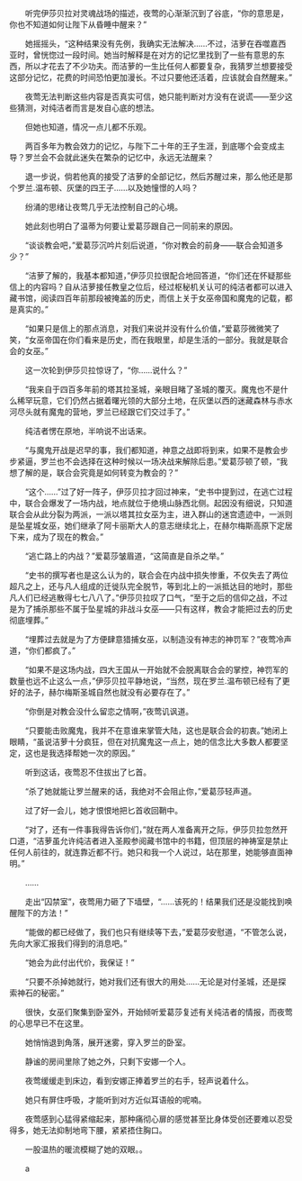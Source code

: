 　　听完伊莎贝拉对灵魂战场的描述，夜莺的心渐渐沉到了谷底，“你的意思是，你也不知道如何让陛下从昏睡中醒来？”

　　她摇摇头，“这种结果没有先例，我确实无法解决……不过，洁萝在吞噬嘉西亚时，曾恍惚过一段时间。她当时解释是在对方的记忆里找到了一些有意思的东西，所以才花去了不少功夫。而洁萝的一生比任何人都要复杂，我猜罗兰想要接受这部分记忆，花费的时间恐怕更加漫长。不过只要他还活着，应该就会自然醒来。”

　　夜莺无法判断这些内容是否真实可信，她只能判断对方没有在说谎——至少这些猜测，对纯洁者而言是发自心底的想法。

　　但她也知道，情况一点儿都不乐观。

　　两百多年为教会效力的记忆，与陛下二十年的王子生涯，到底哪个会变成主导？罗兰会不会就此迷失在繁杂的记忆中，永远无法醒来？

　　退一步说，倘若他真的接受了洁萝的全部记忆，然后苏醒过来，那么他还是那个罗兰.温布顿、灰堡的四王子……以及她憧憬的人吗？

　　纷涌的思绪让夜莺几乎无法控制自己的心境。

　　她此刻也明白了温蒂为何要让爱葛莎跟自己一同前来的原因。

　　“谈谈教会吧，”爱葛莎沉吟片刻后说道，“你对教会的前身——联合会知道多少？”

　　“洁萝了解的，我基本都知道，”伊莎贝拉很配合地回答道，“你们还在怀疑那些信上的内容吗？自从洁萝接任教皇之位后，经过枢秘机关认可的纯洁者都可以进入藏书馆，阅读四百年前那段被掩盖的历史，而信上关于女巫帝国和魔鬼的记载，都是真实的。”

　　“如果只是信上的那点消息，对我们来说并没有什么价值，”爱葛莎微微笑了笑，“女巫帝国在你们看来是历史，而在我眼里，却是生活的一部分。我就是联合会的女巫。”

　　这一次轮到伊莎贝拉惊讶了，“你……说什么？”

　　“我来自于四百多年前的塔其拉圣城，亲眼目睹了圣城的覆灭。魔鬼也不是什么稀罕玩意，它们仍然占据着曙光领的大部分土地，在灰堡以西的迷藏森林与赤水河尽头就有魔鬼的营地，罗兰已经跟它们交过手了。”

　　纯洁者愣在原地，半响说不出话来。

　　“与魔鬼开战是迟早的事，我们都知道，神意之战即将到来，如果不是教会步步紧逼，罗兰也不会选择在这种时候以一场决战来解除后患。”爱葛莎顿了顿，“我想了解的是，联合会究竟是如何转变为教会的？”

　　“这个……”过了好一阵子，伊莎贝拉才回过神来，“史书中提到过，在逃亡过程中，联合会爆发了一场内战，地点就位于绝境山脉西北侧。起因没有细说，只知道联合会从此分裂为两派，一派以塔其拉女巫为主，进入群山的迷宫遗迹中，一派则是坠星城女巫，她们继承了阿卡丽斯大人的意志继续北上，在赫尔梅斯高原下定居下来，成为了现在的教会。”

　　“逃亡路上的内战？”爱葛莎皱眉道，“这简直是自杀之举。”

　　“史书的撰写者也是这么认为的，联合会在内战中损失惨重，不仅失去了两位超凡之上，还与凡人组成的迁徙队完全脱节，等到北上的一派抵达目的地时，那些凡人们已经逃散得七七八八了。”伊莎贝拉叹了口气，“至于之后的信仰之战，不过是为了捕杀那些不属于坠星城的非战斗女巫——只有这样，教会才能把过去的历史彻底埋葬。”

　　“埋葬过去就是为了方便肆意猎捕女巫，以制造没有神志的神罚军？”夜莺冷声道，“你们都疯了。”

　　“如果不是这场内战，四大王国从一开始就不会脱离联合会的掌控，神罚军的数量也远不止这么一点，”伊莎贝拉平静地说，“当然，现在罗兰.温布顿已经有了更好的法子，赫尔梅斯圣城自然也就没有必要存在了。”

　　“你倒是对教会没什么留恋之情啊，”夜莺讥讽道。

　　“只要能击败魔鬼，我并不在意谁来掌管大陆，这也是联合会的初衷。”她闭上眼睛，“虽说洁萝十分疯狂，但在对抗魔鬼这一点上，她的信念比大多数人都要坚定，这也是我选择帮她一次的原因。”

　　听到这话，夜莺忍不住拔出了匕首。

　　“杀了她就能让罗兰醒来的话，我绝对不会阻止你，”爱葛莎轻声道。

　　过了好一会儿，她才恨恨地把匕首收回鞘中。

　　“对了，还有一件事我得告诉你们，”就在两人准备离开之际，伊莎贝拉忽然开口道，“洁萝虽允许纯洁者进入圣殿参阅藏书馆中的书籍，但顶层的神祷室是禁止任何人前往的，就连靠近都不行。她只和我一个人说过，站在那里，她能够直面神明。”

　　……

　　走出“囚禁室”，夜莺用力砸了下墙壁，“……该死的！结果我们还是没能找到唤醒陛下的方法！”

　　“能做的都已经做了，我们也只有继续等下去，”爱葛莎安慰道，“不管怎么说，先向大家汇报我们得到的消息吧。”

　　“她会为此付出代价，我保证！”

　　“只要不杀掉她就行，她对我们还有很大的用处……无论是对付圣城，还是探索神石的秘密。”

　　很快，女巫们聚集到卧室外，开始倾听爱葛莎复述有关纯洁者的情报，而夜莺的心思早已不在这里。

　　她悄悄退到角落，展开迷雾，穿入罗兰的卧室。

　　静谧的房间里除了她之外，只剩下安娜一个人。

　　夜莺缓缓走到床边，看到安娜正捧着罗兰的右手，轻声说着什么。

　　她只有屏住呼吸，才能听到对方近似耳语般的呢喃。

　　夜莺感到心猛得紧缩起来，那种痛彻心扉的感觉甚至比身体受创还要难以忍受得多，她无法抑制地弯下腰，紧紧捂住胸口。

　　一股温热的暖流模糊了她的双眼。。

　　a
